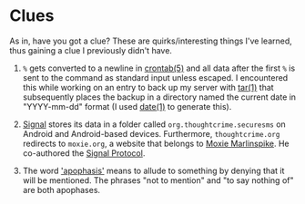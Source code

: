 # Clues

As in, have you got a clue? These are quirks/interesting things I've
learned, thus gaining a clue I previously didn't have.

1. `%` gets converted to a newline in
  [crontab(5)](https://man.openbsd.org/crontab.5) and all data after the
  first `%` is sent to the command as standard input unless
  escaped. I encountered this while working on an entry to back up my
  server with [tar(1)](https://man.openbsd.org/tar) that subsequently
  places the backup in a directory named the current date in
  "YYYY-mm-dd" format (I used [date(1)](https://man.openbsd.org/date) to
  generate this).
2. [Signal](https://www.signal.org/) stores its data in a folder called
  `org.thoughtcrime.securesms` on Android and Android-based
  devices. Furthermore, `thoughtcrime.org` redirects to `moxie.org`,
  a website that belongs to [Moxie
  Marlinspike](https://en.wikipedia.org/wiki/Moxie_Marlinspike). He
  co-authored the [Signal
  Protocol](https://en.wikipedia.org/wiki/Signal_Protocol).

3. The word ['apophasis'](https://en.wiktionary.org/wiki/apophasis)
   means to allude to something by denying that it will be
   mentioned. The phrases "not to mention" and "to say nothing of" are
   both apophases.
